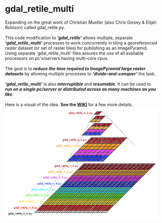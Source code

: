 # gdal_retile_multi
Expanding on the great work of Christian Mueller (also Chris Giesey & Elijah Robison) called gdal_retile.py.<br><br>
This code modification to **_'gdal_retile'_** allows multiple, separate **_'gdal_retile_multi'_** processes to work concurrently in tiling a georeferenced raster dataset (or set of raster tiles) for publishing as an ImagePyramid. Using separate 'gdal_retile_multi' files assures the use of all available processors on pc's/servers having multi-core cpus.
<br><br>
The goal is to **_reduce the time required to ImagePyramid large raster datasets_** by allowing multiple processes to **_'divide-and-conquer'_** the task.
<br><br>
**_'gdal_retile_multi'_** is also **_interruptible_** and **_resumable_**. It can be used to **_run on a single pc/server or distributed across as many machines as you like_**.
<br><br>
Here is a visual of the idea. **See the  [WIKI](https://github.com/cm0001/gdal_retile_multi/wiki)** for a few more details.<br>
![gdal_retile_multi_n_n](https://github.com/cm0001/gdal_retile_multi/blob/master/blob/master/img/gdal_retile_multi_n_n.png)
